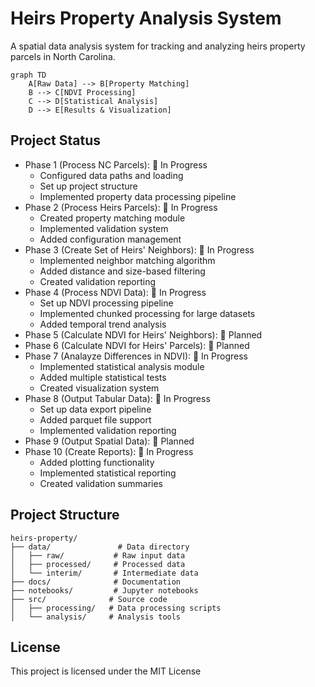 # Heirs Property Analysis System

A spatial data analysis system for tracking and analyzing heirs property parcels in North Carolina.

```mermaid
graph TD
    A[Raw Data] --> B[Property Matching]
    B --> C[NDVI Processing]
    C --> D[Statistical Analysis]
    D --> E[Results & Visualization]
```

## Project Status

- Phase 1 (Process NC Parcels): 🚧 In Progress
  - Configured data paths and loading
  - Set up project structure
  - Implemented property data processing pipeline
- Phase 2 (Process Heirs Parcels): 🚧 In Progress
  - Created property matching module
  - Implemented validation system
  - Added configuration management
- Phase 3 (Create Set of Heirs' Neighbors): 🚧 In Progress
  - Implemented neighbor matching algorithm
  - Added distance and size-based filtering
  - Created validation reporting
- Phase 4 (Process NDVI Data): 🚧 In Progress
  - Set up NDVI processing pipeline
  - Implemented chunked processing for large datasets
  - Added temporal trend analysis
- Phase 5 (Calculate NDVI for Heirs' Neighbors): 📅 Planned
- Phase 6 (Calculate NDVI for Heirs' Parcels): 📅 Planned
- Phase 7 (Analayze Differences in NDVI): 🚧 In Progress
  - Implemented statistical analysis module
  - Added multiple statistical tests
  - Created visualization system
- Phase 8 (Output Tabular Data): 🚧 In Progress
  - Set up data export pipeline
  - Added parquet file support
  - Implemented validation reporting
- Phase 9 (Output Spatial Data): 📅 Planned
- Phase 10 (Create Reports): 🚧 In Progress
  - Added plotting functionality
  - Implemented statistical reporting
  - Created validation summaries

## Project Structure

```
heirs-property/
├── data/               # Data directory
│   ├── raw/           # Raw input data
│   ├── processed/     # Processed data
│   └── interim/       # Intermediate data
├── docs/              # Documentation
├── notebooks/         # Jupyter notebooks
├── src/              # Source code
│   ├── processing/   # Data processing scripts
│   └── analysis/     # Analysis tools
```

## License

This project is licensed under the MIT License